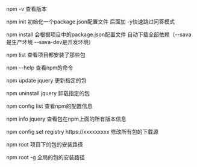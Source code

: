 npm -v 查看版本

npm init 初始化一个package.json配置文件 后面加 -y快速跳过问答模式

npm install 会根据项目中的package.json配置文件 自动下载全部依赖（--sava是生产环境 --sava-dev是开发环境）

npm list 查看项目都安装了那些包

npm --help 查看npm的命令

npm update jquery 更新指定的包

npm uninstall jquery 卸载指定的包

npm config list 查看npm的配置信息

npm info jquery 查看包在npm上面的所有版本信息

npm config set registry https://xxxxxxxxx 修改所有包的下载源

npm root 项目下的包的安装路径

npm root -g 全局的包的安装路径